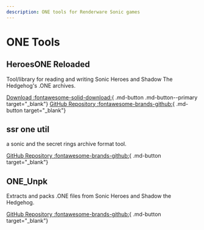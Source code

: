 ```yaml
---
description: ONE tools for Renderware Sonic games
---
```

# ONE Tools

## HeroesONE Reloaded
Tool/library for reading and writing Sonic Heroes and Shadow The Hedgehog's .ONE archives.

[Download :fontawesome-solid-download:](https://github.com/Sewer56/HeroesONE-Reloaded/releases){ .md-button .md-button--primary target="_blank"}
[GitHub Repository :fontawesome-brands-github:](https://github.com/Sewer56/HeroesONE-Reloaded){ .md-button target="_blank"}

## ssr one util
a sonic and the secret rings archive format tool.

[GitHub Repository :fontawesome-brands-github:](https://github.com/lifning/ssr-one-util){ .md-button target="_blank"}

## ONE_Unpk
Extracts and packs .ONE files from Sonic Heroes and Shadow the Hedgehog.

[GitHub Repository :fontawesome-brands-github:](https://github.com/lifning/ONE_Unpk){ .md-button target="_blank"}

